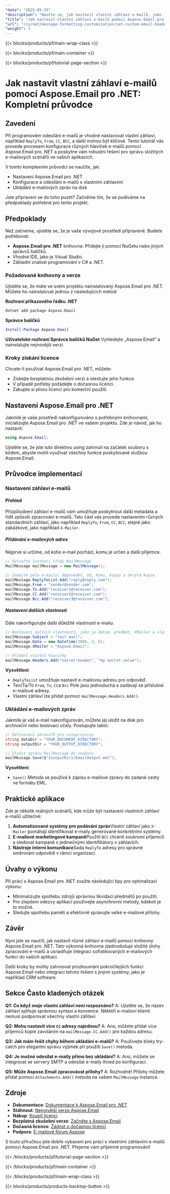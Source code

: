 ```yaml
---
"date": "2025-05-29"
"description": "Naučte se, jak nastavit vlastní záhlaví e-mailů, jako je Odpovědět, Od, Kopie a Skrytá kopie, pomocí Aspose.Email pro .NET. Tato příručka se zabývá nastavením, konfigurací a praktickými aplikacemi."
"title": "Jak nastavit vlastní záhlaví e-mailů pomocí Aspose.Email pro .NET – kompletní průvodce"
"url": "/cs/net/message-formatting-customization/set-custom-email-headers-aspose-email-net/"
"weight": 1
---
```


{{< blocks/products/pf/main-wrap-class >}}

{{< blocks/products/pf/main-container >}}

{{< blocks/products/pf/tutorial-page-section >}}
# Jak nastavit vlastní záhlaví e-mailů pomocí Aspose.Email pro .NET: Kompletní průvodce

## Zavedení

Při programovém odesílání e-mailů je vhodné nastavovat vlastní záhlaví, například `ReplyTo`, `From`, `CC`, `BCC`, a další mohou být klíčové. Tento tutoriál vás provede procesem konfigurace různých hlaviček e-mailů pomocí Aspose.Email pro .NET a poskytne vám robustní řešení pro správu složitých e-mailových scénářů ve vašich aplikacích.

V tomto komplexním průvodci se naučíte, jak:
- Nastavení Aspose.Email pro .NET
- Konfigurace a odesílání e-mailů s vlastními záhlavími
- Ukládání e-mailových zpráv na disk

Jste připraveni se do toho pustit? Začněme tím, že se podíváme na předpoklady potřebné pro tento projekt.

## Předpoklady

Než začneme, ujistěte se, že je vaše vývojové prostředí připravené. Budete potřebovat:

- **Aspose.Email pro .NET** knihovna: Přidejte ji pomocí NuGetu nebo jiných správců balíčků.
- Vhodné IDE, jako je Visual Studio.
- Základní znalost programování v C# a .NET.

### Požadované knihovny a verze

Ujistěte se, že máte ve svém projektu nainstalovaný Aspose.Email pro .NET. Můžete ho nainstalovat jednou z následujících metod:

**Rozhraní příkazového řádku .NET**
```bash
dotnet add package Aspose.Email
```

**Správce balíčků**
```powershell
Install-Package Aspose.Email
```

**Uživatelské rozhraní Správce balíčků NuGet**
Vyhledejte „Aspose.Email“ a nainstalujte nejnovější verzi.

### Kroky získání licence

Chcete-li používat Aspose.Email pro .NET, můžete:
- Získejte bezplatnou zkušební verzi a otestujte jeho funkce.
- V případě potřeby požádejte o dočasnou licenci.
- Zakupte si plnou licenci pro komerční použití.

## Nastavení Aspose.Email pro .NET

Jakmile je vaše prostředí nakonfigurováno s potřebnými knihovnami, inicializujte Aspose.Email pro .NET ve vašem projektu. Zde je návod, jak ho nastavit:

```csharp
using Aspose.Email;
```

Ujistěte se, že jste tuto direktivu using zahrnuli na začátek souboru s kódem, abyste mohli využívat všechny funkce poskytované službou Aspose.Email.

## Průvodce implementací

### Nastavení záhlaví e-mailů

#### Přehled
Přizpůsobení záhlaví e-mailů vám umožňuje poskytnout další metadata a řídit způsob zpracování e-mailů. Tato část vás provede nastavením různých standardních záhlaví, jako například `ReplyTo`, `From`, `CC`, `BCC`, stejně jako zakázkové, jako například `X-Mailer`.

##### Přidávání e-mailových adres
Nejprve si určíme, od koho e-mail pochází, komu je určen a další příjemce.

```csharp
// Vytvořte instanci třídy MailMessage
MailMessage mailMessage = new MailMessage();

// Zadejte pole e-mailu: Odpovědět, Od, Komu, Kopie a Skrytá kopie
mailMessage.ReplyToList.Add("reply@reply.com");
mailMessage.From = "sender@sender.com";
mailMessage.To.Add("receiver1@receiver.com");
mailMessage.CC.Add("receiver2@receiver.com");
mailMessage.Bcc.Add("receiver3@receiver.com");
```

##### Nastavení dalších vlastností

Dále nakonfigurujte další důležité vlastnosti e-mailu.

```csharp
// Nastavení dalších vlastností, jako je datum, předmět, XMailer a vlastní záhlaví
mailMessage.Subject = "test mail";
mailMessage.Date = new DateTime(2006, 3, 6);
mailMessage.XMailer = "Aspose.Email";

// Přidání vlastní hlavičky
mailMessage.Headers.Add("secret-header", "my secret value");
```

**Vysvětlení**: 
- `ReplyToList` umožňuje nastavit e-mailovou adresu pro odpověď.
- Ten/Ta/To `From`, `To`, `CC`a `Bcc` Pole jsou jednoduchá a zadávají se příslušné e-mailové adresy.
- Vlastní záhlaví lze přidat pomocí `mailMessage.Headers.Add()`.

### Ukládání e-mailových zpráv

Jakmile je váš e-mail nakonfigurován, můžete jej uložit na disk pro archivační nebo testovací účely. Postupujte takto:

```csharp
// Definování adresářů pro vstup/výstup
string dataDir = "YOUR_DOCUMENT_DIRECTORY";
string outputDir = "YOUR_OUTPUT_DIRECTORY";

// Uložit zprávu MailMessage do souboru
mailMessage.Save($"{outputDir}/EmailOutput.eml");
```

**Vysvětlení**: 
- `Save()` Metoda se používá k zápisu e-mailové zprávy do zadané cesty ve formátu EML.

## Praktické aplikace

Zde je několik reálných scénářů, kde může být nastavení vlastních záhlaví e-mailů užitečné:

1. **Automatizované systémy pro podávání zpráv**Vlastní záhlaví jako `X-Mailer` pomáhají identifikovat e-maily generované konkrétními systémy.
2. **E-mailové marketingové kampaně**Použití `BCC` chránit soukromí příjemců a sledovat kampaně s jedinečnými identifikátory v záhlavích.
3. **Nástroje interní komunikace**Sada `ReplyTo` adresy pro správné směrování odpovědí v rámci organizací.

## Úvahy o výkonu

Při práci s Aspose.Email pro .NET zvažte následující tipy pro optimalizaci výkonu:

- Minimalizujte spotřebu zdrojů správnou likvidací předmětů po použití.
- Pro zlepšení odezvy aplikací používejte asynchronní metody, kdekoli je to možné.
- Sledujte spotřebu paměti a efektivně spravujte velké e-mailové přílohy.

## Závěr

Nyní jste se naučili, jak nastavit různé záhlaví e-mailů pomocí knihovny Aspose.Email pro .NET. Tato výkonná knihovna zjednodušuje složité úlohy zpracování e-mailů a usnadňuje integraci sofistikovaných e-mailových funkcí do vašich aplikací. 

Další kroky by mohly zahrnovat prozkoumání pokročilejších funkcí Aspose.Email nebo integraci tohoto řešení s jinými systémy, jako je například CRM software.

## Sekce Často kladených otázek

**Q1: Co když moje vlastní záhlaví není rozpoznáno?**
A: Ujistěte se, že název záhlaví splňuje správnou syntaxi a konvence. Někteří e-mailoví klienti nemusí podporovat všechny vlastní záhlaví.

**Q2: Mohu nastavit více `CC` adresy najednou?**
A: Ano, můžete přidat více příjemců kopie zavoláním na `mailMessage.CC.Add()` pro každou adresu.

**Q3: Jak mám řešit chyby během ukládání e-mailů?**
A: Používejte bloky try-catch pro elegantní správu výjimek při použití `Save()` metoda.

**Q4: Je možné odesílat e-maily přímo bez ukládání?**
A: Ano, můžete se integrovat se servery SMTP a odesílat e-maily ihned po konfiguraci.

**Q5: Může Aspose.Email zpracovávat přílohy?**
A: Rozhodně! Přílohy můžete přidat pomocí `Attachments.Add()` metoda na vašem `MailMessage` instance.

## Zdroje

- **Dokumentace**: [Dokumentace k Aspose.Email pro .NET](https://reference.aspose.com/email/net/)
- **Stáhnout**: [Nejnovější verze Aspose.Email](https://releases.aspose.com/email/net/)
- **Nákup**: [Koupit licenci](https://purchase.aspose.com/buy)
- **Bezplatná zkušební verze**: [Začněte s Aspose.Email](https://releases.aspose.com/email/net/)
- **Dočasná licence**: [Žádost o dočasnou licenci](https://purchase.aspose.com/temporary-license/)
- **Podpora**: [E-mailové fórum Aspose](https://forum.aspose.com/c/email/10)

S touto příručkou jste dobře vybaveni pro práci s vlastními záhlavími e-mailů pomocí Aspose.Email pro .NET. Přejeme vám příjemné programování!

{{< /blocks/products/pf/tutorial-page-section >}}

{{< /blocks/products/pf/main-container >}}

{{< /blocks/products/pf/main-wrap-class >}}

{{< blocks/products/products-backtop-button >}}